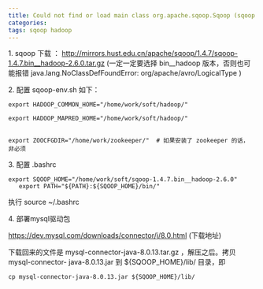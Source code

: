 ```yaml
---
title: Could not find or load main class org.apache.sqoop.Sqoop (sqoop 1.4.7 & hadoop 2.7.7)
categories: 
tags: sqoop hadoop
---
```

1\. sqoop 下载 ：
http://mirrors.hust.edu.cn/apache/sqoop/1.4.7/sqoop-1.4.7.bin__hadoop-2.6.0.tar.gz
(一定一定要选择 bin__hadoop 版本，否则也可能报错 java.lang.NoClassDefFoundError:
org/apache/avro/LogicalType )

2\. 配置 sqoop-env.sh 如下：

    
    
    export HADOOP_COMMON_HOME="/home/work/soft/hadoop/"
    
    export HADOOP_MAPRED_HOME="/home/work/soft/hadoop/"
    
    
    export ZOOCFGDIR="/home/work/zookeeper/"  # 如果安装了 zookeeper 的话， 非必须
    
    

3\. 配置 .bashrc

    
    
    export SQOOP_HOME="/home/work/soft/sqoop-1.4.7.bin__hadoop-2.6.0"
       export PATH="${PATH}:${SQOOP_HOME}/bin/"

执行 source ~/.bashrc

4\. 部署mysql驱动包

https://dev.mysql.com/downloads/connector/j/8.0.html (下载地址)

下载回来的文件是 mysql-connector-java-8.0.13.tar.gz ，解压之后。拷贝 mysql-connector-
java-8.0.13.jar 到 ${SQOOP_HOME}/lib/ 目录，即

    
    
    cp mysql-connector-java-8.0.13.jar ${SQOOP_HOME}/lib/

